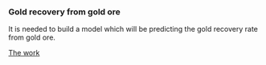 ### Gold recovery from gold ore

It is needed to build a model which will be predicting the gold recovery rate from gold ore.

[The work](https://github.com/Chikitonik/gold-mining/blob/main/gold_mining.ipynb)
